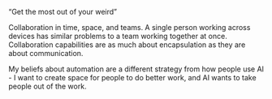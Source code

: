 “Get the most out of your weird”

Collaboration in time, space, and teams. A single person working across devices has similar problems to a team working together at once. Collaboration capabilities are as much about encapsulation as they are about communication.

My beliefs about automation are a different strategy from how people use AI - I want to create space for people to do better work, and AI wants to take people out of the work.